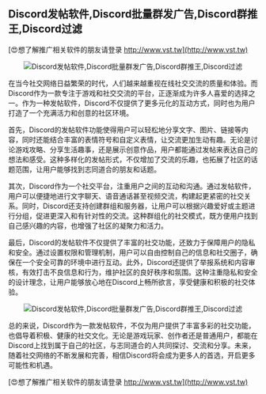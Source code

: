 ## **Discord发帖软件,Discord批量群发广告,Discord群推王,Discord过滤**

[😍想了解推广相关软件的朋友请登录 http://www.vst.tw](http://www.vst.tw)

 <center><img src="https://vst.tw/MP4/tuiguang/png/0.png" alt="Discord发帖软件,Discord批量群发广告,Discord群推王,Discord过滤"></center>

在当今社交网络日益繁荣的时代，人们越来越重视在线社交交流的质量和体验。而Discord作为一款专注于游戏和社交交流的平台，正逐渐成为许多人喜爱的选择之一。作为一种发帖软件，Discord不仅提供了更多元化的互动方式，同时也为用户打造了一个充满活力和创意的社区环境。

首先，Discord的发帖软件功能使得用户可以轻松地分享文字、图片、链接等内容，同时还能结合丰富的表情符号和自定义表情，让交流更加生动有趣。无论是讨论游戏攻略、分享生活趣事，还是展示创意作品，用户都能通过发帖来表达自己的想法和感受。这种多样化的发帖形式，不仅增加了交流的乐趣，也拓展了社区的话题范围，让用户能够找到志同道合的朋友和话题。

其次，Discord作为一个社交平台，注重用户之间的互动和沟通。通过发帖软件，用户可以便捷地进行文字聊天、语音通话甚至视频交流，构建起更紧密的社交关系。同时，Discord还支持创建群组和服务器，让用户可以根据兴趣爱好或主题进行分组，促进更深入和有针对性的交流。这种群组化的社交模式，既方便用户找到自己感兴趣的内容，也增强了社区的凝聚力和活力。

最后，Discord的发帖软件不仅提供了丰富的社交功能，还致力于保障用户的隐私和安全。通过设置权限和管理机制，用户可以自由控制自己的信息和社交圈子，确保在一个安全可靠的环境中进行互动。此外，Discord还提供了举报系统和内容审核，有效打击不良信息和行为，维护社区的良好秩序和氛围。这种注重隐私和安全的设计理念，让用户能够放心地在Discord上畅所欲言，享受健康和积极的社交体验。

 <center><img src="https://vst.tw/MP4/tuiguang/png/8.png" alt="Discord发帖软件,Discord批量群发广告,Discord群推王,Discord过滤"></center>

总的来说，Discord作为一款发帖软件，不仅为用户提供了丰富多彩的社交功能，也倡导着积极、健康的社交文化。无论是游戏玩家、创作者还是普通用户，都能在Discord上找到属于自己的社区，与志同道合的人共同探讨、交流和分享。未来，随着社交网络的不断发展和完善，相信Discord将会成为更多人的首选，开启更多可能性和机遇。

[😍想了解推广相关软件的朋友请登录 http://www.vst.tw](http://www.vst.tw)



